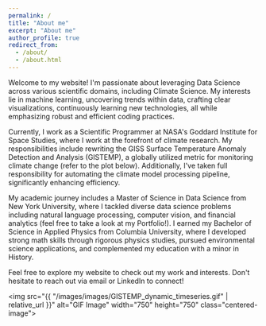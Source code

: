 ```yaml
---
permalink: /
title: "About me"
excerpt: "About me"
author_profile: true
redirect_from: 
  - /about/
  - /about.html
---
```


<style>
  .centered-image {
    display: block;
    margin: 0 auto;
  }

</style>

Welcome to my website! I'm passionate about leveraging Data Science across various scientific domains, including Climate Science. My interests lie in machine learning, uncovering trends within data, crafting clear visualizations, continuously learning new technologies, all while emphasizing robust and efficient coding practices.

Currently, I work as a Scientific Programmer at NASA's Goddard Institute for Space Studies, where I work at the forefront of climate research. My responsibilities include rewriting the GISS Surface Temperature Anomaly Detection and Analysis (GISTEMP), a globally utilized metric for monitoring climate change (refer to the plot below). Additionally, I've taken full responsibility for automating the climate model processing pipeline, significantly enhancing efficiency.

My academic journey includes a Master of Science in Data Science from New York University, where I tackled diverse data science problems including natural language processing, computer vision, and financial analytics (feel free to take a look at my Portfolio!). I earned my Bachelor of Science in Applied Physics from Columbia University, where I developed strong math skills through rigorous physics studies, pursued environmental science applications, and complemented my education with a minor in History.

Feel free to explore my website to check out my work and interests. Don't hesitate to reach out via email or LinkedIn to connect!

<img src="{{ "/images/images/GISTEMP_dynamic_timeseries.gif" | relative_url }}" alt="GIF Image" width="750" height="750" class="centered-image">
